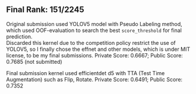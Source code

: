 ## Final Rank:  151/2245

Original submission used YOLOV5 model with Pseudo Labeling method, which used OOF-evaluation to search the best `score_threshold` for final prediction.  
Discarded this kernel due to the competition policy restrict the use of YOLOV5, so I finally chose the effnet and other models, which is under MIT license, 
to be my final submissions. Private Score: 0.6667; Public Score: 0.7685 (not submitted)

Final submission kernel used efficientdet d5 with TTA (Test Time Augmentation) such as Flip, Rotate. Private Score: 0.6491; Public Score: 0.7352
